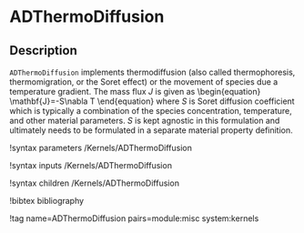 # ADThermoDiffusion

## Description

`ADThermoDiffusion` implements thermodiffusion (also called thermophoresis, thermomigration, or the Soret effect)
or the movement of species due a temperature gradient. The mass flux $J$
is given as
\begin{equation}
\mathbf{J}=-S\nabla T
\end{equation}
where $S$ is Soret diffusion coefficient which is typically a combination of the
species concentration, temperature, and other material parameters. $S$ is kept
agnostic in this formulation and ultimately needs to be formulated in a separate
material property definition.

!syntax parameters /Kernels/ADThermoDiffusion

!syntax inputs /Kernels/ADThermoDiffusion

!syntax children /Kernels/ADThermoDiffusion

!bibtex bibliography

!tag name=ADThermoDiffusion pairs=module:misc system:kernels
